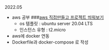2022.05  
- aws 공부
###[aws 직접만들고 프로젝트 띄워보기](https://velog.io/@shi9476/AWS-%EC%84%9C%EB%B2%84-%EA%B5%AC%EC%B6%95-%ED%95%98%EA%B8%B0)
    - os 템플릿 : ubuntu server 20.04 LTS
    - 인스턴스 유형 : t2.micro
- aws에 docker 연동
- Dockerfile과 docker-compose 로 작성 
